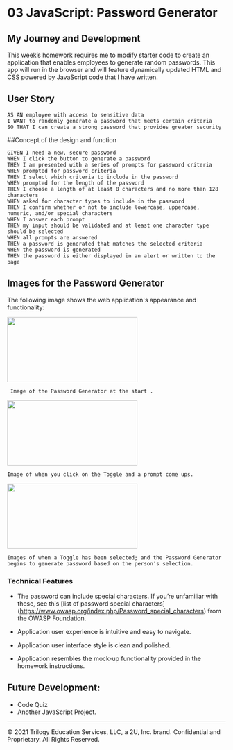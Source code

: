 # 03 JavaScript: Password Generator

## My Journey and Development

This week’s homework requires me to modify starter code to create an application that enables employees to generate random passwords.
This app will run in the browser and will feature dynamically updated HTML and CSS powered by JavaScript code that I have written. 



## User Story

```
AS AN employee with access to sensitive data
I WANT to randomly generate a password that meets certain criteria
SO THAT I can create a strong password that provides greater security
```

##Concept of the design and function

```
GIVEN I need a new, secure password
WHEN I click the button to generate a password
THEN I am presented with a series of prompts for password criteria
WHEN prompted for password criteria
THEN I select which criteria to include in the password
WHEN prompted for the length of the password
THEN I choose a length of at least 8 characters and no more than 128 characters
WHEN asked for character types to include in the password
THEN I confirm whether or not to include lowercase, uppercase, numeric, and/or special characters
WHEN I answer each prompt
THEN my input should be validated and at least one character type should be selected
WHEN all prompts are answered
THEN a password is generated that matches the selected criteria
WHEN the password is generated
THEN the password is either displayed in an alert or written to the page
```

## Images for the Password Generator

The following image shows the web application's appearance and functionality:

<image src="https://user-images.githubusercontent.com/94832331/160288418-6101ef90-6ad4-41e2-a75a-37d8cf563f84.png" width=300 height=150> 
  
```
 Image of the Password Generator at the start .
  ```
  
<image src="https://user-images.githubusercontent.com/94832331/160288873-9c039004-38de-40a3-91d5-f42d500fa991.png" width=300 height=150> 
 
  ```
 Image of when you click on the Toggle and a prompt come ups.
  ```
  
 <image src="https://user-images.githubusercontent.com/94832331/160288504-b74c8bef-3c6c-4ca8-af45-4fe9447f26b8.png" width=300 height=150> 
   
   ```
   Images of when a Toggle has been selected; and the Password Generator begins to generate password based on the person's selection. 
   ```


### Technical Features

* The password can include special characters. If you’re unfamiliar with these, see this [list of password special characters]  (https://www.owasp.org/index.php/Password_special_characters) from the OWASP Foundation.

* Application user experience is intuitive and easy to navigate.

* Application user interface style is clean and polished.

* Application resembles the mock-up functionality provided in the homework instructions.


## Future Development:

* Code Quiz
* Another JavaScript Project.

- - -
© 2021 Trilogy Education Services, LLC, a 2U, Inc. brand. Confidential and Proprietary. All Rights Reserved.
